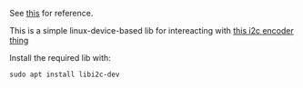 See [this](https://www.kernel.org/doc/Documentation/i2c/dev-interface) for reference.

This is a simple linux-device-based lib for intereacting with [this i2c encoder thing](https://docs.m5stack.com/en/unit/8Encoder)

Install the required lib with:

```
sudo apt install libi2c-dev
```
